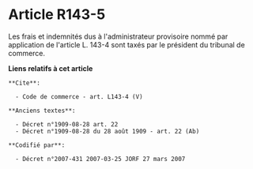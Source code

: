 # Article R143-5

Les frais et indemnités dus à l'administrateur provisoire nommé par application de l'article L. 143-4 sont taxés par le
président du tribunal de commerce.

**Liens relatifs à cet article**

	**Cite**:

	  - Code de commerce - art. L143-4 (V)

	**Anciens textes**:

	  - Décret n°1909-08-28 art. 22
	  - Décret n°1909-08-28 du 28 août 1909 - art. 22 (Ab)

	**Codifié par**:

	  - Décret n°2007-431 2007-03-25 JORF 27 mars 2007
